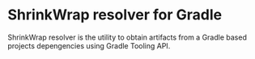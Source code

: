 # ShrinkWrap resolver for Gradle

ShrinkWrap resolver is the utility to obtain artifacts from a Gradle based projects depengencies using Gradle Tooling API.
